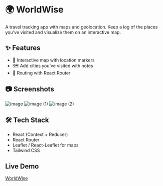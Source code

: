 # 🌍 WorldWise

A travel tracking app with maps and geolocation. Keep a log of the places you’ve visited and visualize them on an interactive map.

## ✨ Features
- 📍 Interactive map with location markers  
- 🗺️ Add cities you’ve visited with notes  
- 🧭 Routing with React Router  

## 📷 Screenshots
![image](https://github.com/user-attachments/assets/74266207-f996-4827-9634-1774cee55ecb)
![image (1)](https://github.com/user-attachments/assets/f3f36588-84d1-461e-bab5-613456324b8d)
![image (2)](https://github.com/user-attachments/assets/11a7643f-7737-4d74-956a-f60a40e48b2e)

## 🛠️ Tech Stack
- React (Context + Reducer)  
- React Router  
- Leaflet / React-Leaflet for maps  
- Tailwind CSS

## Live Demo
[WorldWise](https://worldwise-xi-bay.vercel.app/)
